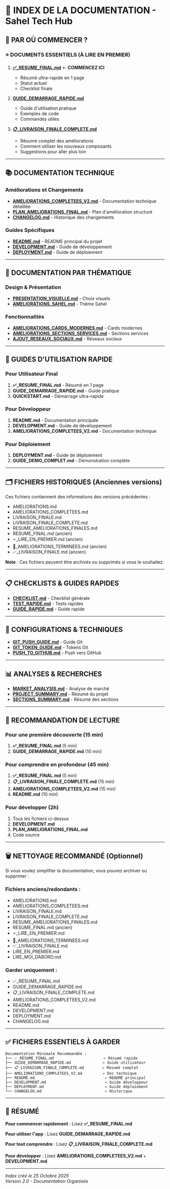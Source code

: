 # 📖 INDEX DE LA DOCUMENTATION - Sahel Tech Hub

## 🎯 PAR OÙ COMMENCER ?

### ⭐ DOCUMENTS ESSENTIELS (À LIRE EN PREMIER)

1. **[✅_RESUME_FINAL.md](./✅_RESUME_FINAL.md)** ← **COMMENCEZ ICI**
   - Résumé ultra-rapide en 1 page
   - Statut actuel
   - Checklist finale

2. **[GUIDE_DEMARRAGE_RAPIDE.md](./GUIDE_DEMARRAGE_RAPIDE.md)**
   - Guide d'utilisation pratique
   - Exemples de code
   - Commandes utiles

3. **[📋_LIVRAISON_FINALE_COMPLETE.md](./📋_LIVRAISON_FINALE_COMPLETE.md)**
   - Résumé complet des améliorations
   - Comment utiliser les nouveaux composants
   - Suggestions pour aller plus loin

---

## 📚 DOCUMENTATION TECHNIQUE

### Améliorations et Changements

- **[AMELIORATIONS_COMPLETEES_V2.md](./AMELIORATIONS_COMPLETEES_V2.md)** - Documentation technique détaillée
- **[PLAN_AMELIORATIONS_FINAL.md](./PLAN_AMELIORATIONS_FINAL.md)** - Plan d'amélioration structuré
- **[CHANGELOG.md](./CHANGELOG.md)** - Historique des changements

### Guides Spécifiques

- **[README.md](./README.md)** - README principal du projet
- **[DEVELOPMENT.md](./DEVELOPMENT.md)** - Guide de développement
- **[DEPLOYMENT.md](./DEPLOYMENT.md)** - Guide de déploiement

---

## 🎨 DOCUMENTATION PAR THÉMATIQUE

### Design & Présentation
- **[PRESENTATION_VISUELLE.md](./PRESENTATION_VISUELLE.md)** - Choix visuels
- **[AMELIORATIONS_SAHEL.md](./AMELIORATIONS_SAHEL.md)** - Thème Sahel

### Fonctionnalités
- **[AMELIORATIONS_CARDS_MODERNES.md](./AMELIORATIONS_CARDS_MODERNES.md)** - Cards modernes
- **[AMELIORATIONS_SECTIONS_SERVICES.md](./AMELIORATIONS_SECTIONS_SERVICES.md)** - Sections services
- **[AJOUT_RESEAUX_SOCIAUX.md](./AJOUT_RESEAUX_SOCIAUX.md)** - Réseaux sociaux

---

## 🚀 GUIDES D'UTILISATION RAPIDE

### Pour Utilisateur Final
1. **✅_RESUME_FINAL.md** - Résumé en 1 page
2. **GUIDE_DEMARRAGE_RAPIDE.md** - Guide pratique
3. **QUICKSTART.md** - Démarrage ultra-rapide

### Pour Développeur
1. **README.md** - Documentation principale
2. **DEVELOPMENT.md** - Guide de développement  
3. **AMELIORATIONS_COMPLETEES_V2.md** - Documentation technique

### Pour Déploiement
1. **DEPLOYMENT.md** - Guide de déploiement
2. **GUIDE_DEMO_COMPLET.md** - Démonstration complète

---

## 🗂️ FICHIERS HISTORIQUES (Anciennes versions)

Ces fichiers contiennent des informations des versions précédentes :

- AMELIORATIONS.md
- AMELIORATIONS_COMPLETEES.md
- LIVRAISON_FINALE.md
- LIVRAISON_FINALE_COMPLETE.md
- RESUME_AMELIORATIONS_FINALES.md
- RESUME_FINAL.md (ancien)
- ⭐_LIRE_EN_PREMIER.md (ancien)
- 🎉_AMELIORATIONS_TERMINEES.md (ancien)
- ✅_LIVRAISON_FINALE.md (ancien)

**Note** : Ces fichiers peuvent être archivés ou supprimés si vous le souhaitez.

---

## 📋 CHECKLISTS & GUIDES RAPIDES

- **[CHECKLIST.md](./CHECKLIST.md)** - Checklist générale
- **[TEST_RAPIDE.md](./TEST_RAPIDE.md)** - Tests rapides
- **[GUIDE_RAPIDE.md](./GUIDE_RAPIDE.md)** - Guide rapide

---

## 🔧 CONFIGURATIONS & TECHNIQUES

- **[GIT_PUSH_GUIDE.md](./GIT_PUSH_GUIDE.md)** - Guide Git
- **[GIT_TOKEN_GUIDE.md](./GIT_TOKEN_GUIDE.md)** - Tokens Git
- **[PUSH_TO_GITHUB.md](./PUSH_TO_GITHUB.md)** - Push vers GitHub

---

## 📊 ANALYSES & RECHERCHES

- **[MARKET_ANALYSIS.md](./MARKET_ANALYSIS.md)** - Analyse de marché
- **[PROJECT_SUMMARY.md](./PROJECT_SUMMARY.md)** - Résumé du projet
- **[SECTIONS_SUMMARY.md](./SECTIONS_SUMMARY.md)** - Résumé des sections

---

## 🎯 RECOMMANDATION DE LECTURE

### Pour une première découverte (15 min)
1. **✅_RESUME_FINAL.md** (5 min)
2. **GUIDE_DEMARRAGE_RAPIDE.md** (10 min)

### Pour comprendre en profondeur (45 min)
1. **✅_RESUME_FINAL.md** (5 min)
2. **📋_LIVRAISON_FINALE_COMPLETE.md** (15 min)
3. **AMELIORATIONS_COMPLETEES_V2.md** (15 min)
4. **README.md** (10 min)

### Pour développer (2h)
1. Tous les fichiers ci-dessus
2. **DEVELOPMENT.md**
3. **PLAN_AMELIORATIONS_FINAL.md**
4. Code source

---

## 🗑️ NETTOYAGE RECOMMANDÉ (Optionnel)

Si vous voulez simplifier la documentation, vous pouvez archiver ou supprimer :

### Fichiers anciens/redondants :
- AMELIORATIONS.md
- AMELIORATIONS_COMPLETEES.md
- LIVRAISON_FINALE.md
- LIVRAISON_FINALE_COMPLETE.md
- RESUME_AMELIORATIONS_FINALES.md
- RESUME_FINAL.md (ancien)
- ⭐_LIRE_EN_PREMIER.md
- 🎉_AMELIORATIONS_TERMINEES.md
- ✅_LIVRAISON_FINALE.md
- LIRE_EN_PREMIER.md
- LIRE_MOI_DABORD.md

### Garder uniquement :
- ✅_RESUME_FINAL.md
- GUIDE_DEMARRAGE_RAPIDE.md
- 📋_LIVRAISON_FINALE_COMPLETE.md
- AMELIORATIONS_COMPLETEES_V2.md
- README.md
- DEVELOPMENT.md
- DEPLOYMENT.md
- CHANGELOG.md

---

## ✅ FICHIERS ESSENTIELS À GARDER

```
Documentation Minimale Recommandée :
├── ✅_RESUME_FINAL.md                      ← Résumé rapide
├── GUIDE_DEMARRAGE_RAPIDE.md              ← Guide utilisateur
├── 📋_LIVRAISON_FINALE_COMPLETE.md        ← Résumé complet
├── AMELIORATIONS_COMPLETEES_V2.md         ← Doc technique
├── README.md                               ← README principal
├── DEVELOPMENT.md                          ← Guide développeur
├── DEPLOYMENT.md                           ← Guide déploiement
└── CHANGELOG.md                            ← Historique
```

---

## 🎯 RÉSUMÉ

**Pour commencer rapidement** : Lisez **✅_RESUME_FINAL.md**

**Pour utiliser l'app** : Lisez **GUIDE_DEMARRAGE_RAPIDE.md**

**Pour tout comprendre** : Lisez **📋_LIVRAISON_FINALE_COMPLETE.md**

**Pour développer** : Lisez **AMELIORATIONS_COMPLETEES_V2.md** + **DEVELOPMENT.md**

---

*Index créé le 25 Octobre 2025*  
*Version 2.0 - Documentation Organisée*
